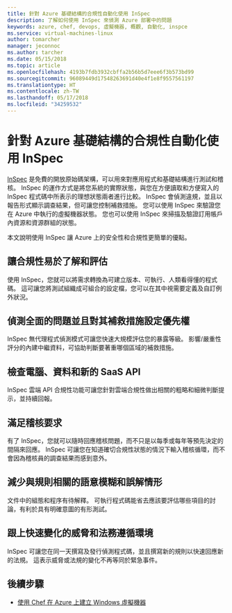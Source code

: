 ```yaml
---
title: 針對 Azure 基礎結構的合規性自動化使用 InSpec
description: 了解如何使用 InSpec 來偵測 Azure 部署中的問題
keywords: azure, chef, devops, 虛擬機器, 概觀, 自動化, inspce
ms.service: virtual-machines-linux
author: tomarcher
manager: jeconnoc
ms.author: tarcher
ms.date: 05/15/2018
ms.topic: article
ms.openlocfilehash: 4193b7fdb3932cbffa2b56b5d7eee6f3b573bd99
ms.sourcegitcommit: 96089449d17548263691d40e4f1e8f9557561197
ms.translationtype: HT
ms.contentlocale: zh-TW
ms.lasthandoff: 05/17/2018
ms.locfileid: "34259532"
---
```

# <a name="use-inspec-for-compliance-automation-of-your-azure-infrastructure"></a>針對 Azure 基礎結構的合規性自動化使用 InSpec
[InSpec](https://www.chef.io/inspec/) 是免費的開放原始碼架構，可以用來對應用程式和基礎結構進行測試和稽核。 InSpec 的運作方式是將您系統的實際狀態，與您在方便讀取和方便寫入的 InSpec 程式碼中所表示的理想狀態兩者進行比較。 InSpec 會偵測違規，並且以報告形式顯示調查結果，但可讓您控制補救措施。 您可以使用 InSpec 來驗證您在 Azure 中執行的虛擬機器狀態。 您也可以使用 InSpec 來掃描及驗證訂用帳戶內資源和資源群組的狀態。

本文說明使用 InSpec 讓 Azure 上的安全性和合規性更簡單的優點。

## <a name="make-compliance-easy-to-understand-and-assess"></a>讓合規性易於了解和評估
使用 InSpec，您就可以將需求轉換為可建立版本、可執行、人類看得懂的程式碼。 這可讓您將測試組織成可組合的設定檔，您可以在其中視需要定義及自訂例外狀況。

## <a name="detect-fleet-wide-issues-and-prioritize-their-remediation"></a>偵測全面的問題並且對其補救措施設定優先權
InSpec 無代理程式偵測模式可讓您快速大規模評估您的暴露等級。 影響/嚴重性評分的內建中繼資料，可協助判斷要著重哪個區域的補救措施。

## <a name="inspect-machines-data-and-new-saas-apis"></a>檢查電腦、資料和新的 SaaS API
InSpec 雲端 API 合規性功能可讓您針對雲端合規性做出相關的粗略和細微判斷提示，並持續回報。

## <a name="satisfy-audits"></a>滿足稽核要求
有了 InSpec，您就可以隨時回應稽核問題，而不只是以每季或每年等預先決定的間隔來回應。 InSpec 可讓您在知道確切合規性狀態的情況下輸入稽核循環，而不會因為稽核員的調查結果而感到意外。

## <a name="reduce-ambiguity-and-miscommunication-regarding-rules"></a>減少與規則相關的語意模糊和誤解情形
文件中的組態和程序有待解釋。 可執行程式碼能省去應該要評估哪些項目的討論，有利於具有明確意圖的有形測試。

## <a name="keep-up-with-rapidly-changing-threat-and-compliance-landscapes"></a>跟上快速變化的威脅和法務遵循環境
InSpec 可讓您在同一天撰寫及發行偵測程式碼，並且撰寫新的規則以快速回應新的法規。 這表示威脅或法規的變化不再等同於緊急事件。

## <a name="next-steps"></a>後續步驟
* [使用 Chef 在 Azure 上建立 Windows 虛擬機器](/azure/virtual-machines/windows/chef-automation)